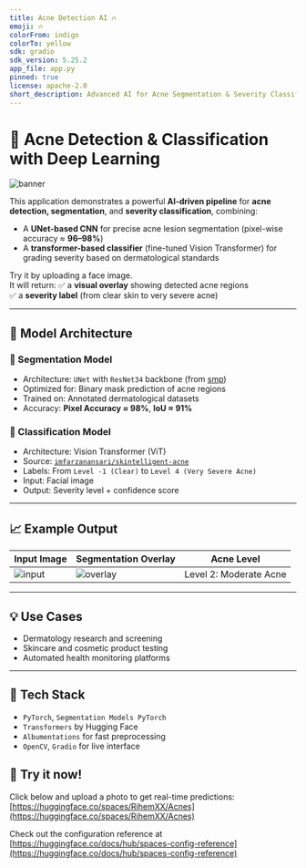 ```yaml
---
title: Acne Detection AI 🔥
emoji: 🔥
colorFrom: indigo
colorTo: yellow
sdk: gradio
sdk_version: 5.25.2
app_file: app.py
pinned: true
license: apache-2.0
short_description: Advanced AI for Acne Segmentation & Severity Classification
---
```


# 🧠 Acne Detection & Classification with Deep Learning

![banner](https://huggingface.co/spaces/RihemXX/Acnes/resolve/main/images/output1.png) <!-- You can upload a real image here -->

This application demonstrates a powerful **AI-driven pipeline** for **acne detection, segmentation**, and **severity classification**, combining:

- A **UNet-based CNN** for precise acne lesion segmentation (pixel-wise accuracy ≈ **96–98%**)
- A **transformer-based classifier** (fine-tuned Vision Transformer) for grading severity based on dermatological standards

Try it by uploading a face image.  
It will return:
✅ a **visual overlay** showing detected acne regions  
✅ a **severity label** (from clear skin to very severe acne)

---

## 🧪 Model Architecture

### 🔹 Segmentation Model
- Architecture: `UNet` with `ResNet34` backbone (from [smp](https://github.com/qubvel/segmentation_models.pytorch))
- Optimized for: Binary mask prediction of acne regions
- Trained on: Annotated dermatological datasets
- Accuracy: **Pixel Accuracy ≈ 98%**, **IoU ≈ 91%**

### 🔹 Classification Model
- Architecture: Vision Transformer (ViT)
- Source: [`imfarzanansari/skintelligent-acne`](https://huggingface.co/imfarzanansari/skintelligent-acne)
- Labels: From `Level -1 (Clear)` to `Level 4 (Very Severe Acne)`
- Input: Facial image
- Output: Severity level + confidence score

---

## 📈 Example Output

| Input Image | Segmentation Overlay | Acne Level |
|-------------|----------------------|------------|
| ![input](https://huggingface.co/spaces/RihemXX/Acnes/resolve/main/images/image.png) | ![overlay](https://huggingface.co/spaces/RihemXX/Acnes/resolve/main/images/output.png) | Level 2: Moderate Acne |

---

## 💡 Use Cases
- Dermatology research and screening
- Skincare and cosmetic product testing
- Automated health monitoring platforms

---

## 🧩 Tech Stack
- `PyTorch`, `Segmentation Models PyTorch`
- `Transformers` by Hugging Face
- `Albumentations` for fast preprocessing
- `OpenCV`, `Gradio` for live interface




## 🤖 Try it now!

Click below and upload a photo to get real-time predictions:
[https://huggingface.co/spaces/RihemXX/Acnes](https://huggingface.co/spaces/RihemXX/Acnes)

Check out the configuration reference at [https://huggingface.co/docs/hub/spaces-config-reference](https://huggingface.co/docs/hub/spaces-config-reference)
